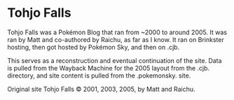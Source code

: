 <h1><b>Tohjo Falls</b></h1>

Tohjo Falls was a Pokémon Blog that ran from ~2000 to around 2005. It was ran by Matt and co-authored by Raichu, as far as I know. It ran on Brinkster hosting, then got hosted by Pokémon Sky, and then on .cjb. 

This serves as a reconstruction and eventual continuation of the site. Data is pulled from the Wayback Machine for the 2005 layout from the .cjb. directory, and site content is pulled from the .pokemonsky. site.

Original site Tohjo Falls ©️ 2001, 2003, 2005, by Matt and Raichu.
